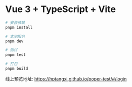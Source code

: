 # Vue 3 + TypeScript + Vite

```bash
# 安装依赖
pnpm install

# 本地服务
pnpm dev

# 测试
pnpm test

# 打包
pnpm build
```

线上预览地址: https://hptangxi.github.io/poper-test/#/login

